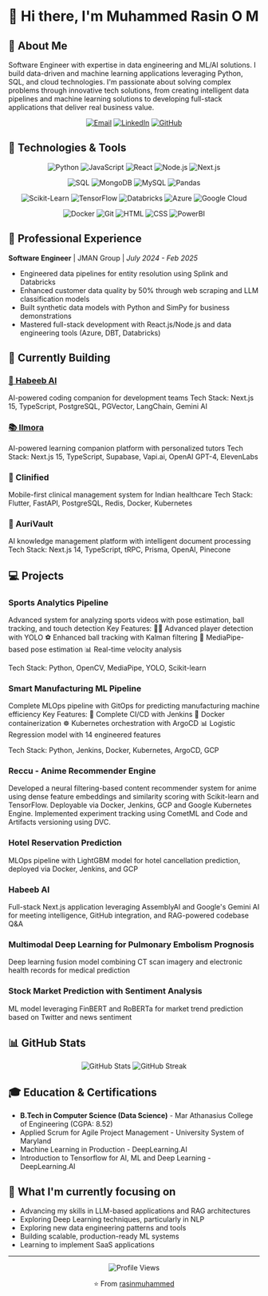# 👋 Hi there, I'm Muhammed Rasin O M

## 💫 About Me

Software Engineer with expertise in data engineering and ML/AI solutions. I build data-driven and machine learning applications leveraging Python, SQL, and cloud technologies. I'm passionate about solving complex problems through innovative tech solutions, from creating intelligent data pipelines and machine learning solutions to developing full-stack applications that deliver real business value.

<div align="center">
  <a href="mailto:rasinbinabdulla@gmail.com"><img src="https://img.shields.io/badge/Email-D14836?style=for-the-badge&logo=gmail&logoColor=white" alt="Email" /></a>
  <a href="https://www.linkedin.com/in/rasinmuhammed"><img src="https://img.shields.io/badge/LinkedIn-0077B5?style=for-the-badge&logo=linkedin&logoColor=white" alt="LinkedIn" /></a>
  <a href="https://github.com/rasinmuhammed"><img src="https://img.shields.io/badge/GitHub-100000?style=for-the-badge&logo=github&logoColor=white" alt="GitHub" /></a>
</div>

## 🔧 Technologies & Tools

<div align="center">
  
  ![Python](https://img.shields.io/badge/Python-3776AB?style=for-the-badge&logo=python&logoColor=white)
  ![JavaScript](https://img.shields.io/badge/JavaScript-F7DF1E?style=for-the-badge&logo=javascript&logoColor=black)
  ![React](https://img.shields.io/badge/React-20232A?style=for-the-badge&logo=react&logoColor=61DAFB)
  ![Node.js](https://img.shields.io/badge/Node.js-43853D?style=for-the-badge&logo=node.js&logoColor=white)
  ![Next.js](https://img.shields.io/badge/Next.js-000000?style=for-the-badge&logo=next.js&logoColor=white)
  
  ![SQL](https://img.shields.io/badge/SQL-4479A1?style=for-the-badge&logo=postgresql&logoColor=white)
  ![MongoDB](https://img.shields.io/badge/MongoDB-4EA94B?style=for-the-badge&logo=mongodb&logoColor=white)
  ![MySQL](https://img.shields.io/badge/MySQL-005C84?style=for-the-badge&logo=mysql&logoColor=white)
  ![Pandas](https://img.shields.io/badge/Pandas-150458?style=for-the-badge&logo=pandas&logoColor=white)
  
  ![Scikit-Learn](https://img.shields.io/badge/Scikit_Learn-F7931E?style=for-the-badge&logo=scikit-learn&logoColor=white)
  ![TensorFlow](https://img.shields.io/badge/TensorFlow-FF6F00?style=for-the-badge&logo=tensorflow&logoColor=white)
  ![Databricks](https://img.shields.io/badge/Databricks-FF3621?style=for-the-badge&logo=databricks&logoColor=white)
  ![Azure](https://img.shields.io/badge/Azure-0078D4?style=for-the-badge&logo=microsoft-azure&logoColor=white)
  ![Google Cloud](https://img.shields.io/badge/Google_Cloud-4285F4?style=for-the-badge&logo=google-cloud&logoColor=white)
  
  ![Docker](https://img.shields.io/badge/Docker-2496ED?style=for-the-badge&logo=docker&logoColor=white)
  ![Git](https://img.shields.io/badge/Git-F05032?style=for-the-badge&logo=git&logoColor=white)
  ![HTML](https://img.shields.io/badge/HTML5-E34F26?style=for-the-badge&logo=html5&logoColor=white)
  ![CSS](https://img.shields.io/badge/CSS3-1572B6?style=for-the-badge&logo=css3&logoColor=white)
  ![PowerBI](https://img.shields.io/badge/PowerBI-F2C811?style=for-the-badge&logo=power-bi&logoColor=black)
  
</div>

## 🚀 Professional Experience

**Software Engineer** | JMAN Group | _July 2024 - Feb 2025_
- Engineered data pipelines for entity resolution using Splink and Databricks
- Enhanced customer data quality by 50% through web scraping and LLM classification models
- Built synthetic data models with Python and SimPy for business demonstrations
- Mastered full-stack development with React.js/Node.js and data engineering tools (Azure, DBT, Databricks)

## 🚧 Currently Building

### [🤖 Habeeb AI](https://habeeb-ai.vercel.app)
AI-powered coding companion for development teams
Tech Stack: Next.js 15, TypeScript, PostgreSQL, PGVector, LangChain, Gemini AI

### [📚 Ilmora](https://ilmora-lms.vercel.app)
AI-powered learning companion platform with personalized tutors
Tech Stack: Next.js 15, TypeScript, Supabase, Vapi.ai, OpenAI GPT-4, ElevenLabs

### 🏥 Clinified
Mobile-first clinical management system for Indian healthcare
Tech Stack: Flutter, FastAPI, PostgreSQL, Redis, Docker, Kubernetes

### 📄 AuriVault
AI knowledge management platform with intelligent document processing
Tech Stack: Next.js 14, TypeScript, tRPC, Prisma, OpenAI, Pinecone

## 💻 Projects

### Sports Analytics Pipeline
Advanced system for analyzing sports videos with pose estimation, ball tracking, and touch detection
Key Features:
🏃‍♂️ Advanced player detection with YOLO
⚽ Enhanced ball tracking with Kalman filtering
🦵 MediaPipe-based pose estimation
📊 Real-time velocity analysis

Tech Stack: Python, OpenCV, MediaPipe, YOLO, Scikit-learn

### Smart Manufacturing ML Pipeline
Complete MLOps pipeline with GitOps for predicting manufacturing machine efficiency
Key Features:
🔄 Complete CI/CD with Jenkins
🐳 Docker containerization
☸️ Kubernetes orchestration with ArgoCD
📊 Logistic Regression model with 14 engineered features

Tech Stack: Python, Jenkins, Docker, Kubernetes, ArgoCD, GCP

### Reccu - Anime Recommender Engine
Developed a neural filtering-based content recommender system for anime using dense feature embeddings and similarity scoring with Scikit-learn and TensorFlow. Deployable via Docker, Jenkins, GCP and Google Kubernetes Engine. Implemented experiment tracking using CometML and Code and Artifacts versioning using DVC.

### Hotel Reservation Prediction
MLOps pipeline with LightGBM model for hotel cancellation prediction, deployed via Docker, Jenkins, and GCP

### Habeeb AI
Full-stack Next.js application leveraging AssemblyAI and Google's Gemini AI for meeting intelligence, GitHub integration, and RAG-powered codebase Q&A

### Multimodal Deep Learning for Pulmonary Embolism Prognosis
Deep learning fusion model combining CT scan imagery and electronic health records for medical prediction

### Stock Market Prediction with Sentiment Analysis
ML model leveraging FinBERT and RoBERTa for market trend prediction based on Twitter and news sentiment

## 📊 GitHub Stats

<div align="center">
  <img src="https://github-readme-stats.vercel.app/api?username=rasinmuhammed&show_icons=true&theme=radical" alt="GitHub Stats" />
  <img src="https://streak-stats.demolab.com?user=rasinmuhammed&theme=radical" alt="GitHub Streak" />

</div>

## 🎓 Education & Certifications

- **B.Tech in Computer Science (Data Science)** - Mar Athanasius College of Engineering (CGPA: 8.52)
- Applied Scrum for Agile Project Management - University System of Maryland
- Machine Learning in Production - DeepLearning.AI
- Introduction to Tensorflow for AI, ML and Deep Learning - DeepLearning.AI

## 💼 What I'm currently focusing on

- Advancing my skills in LLM-based applications and RAG architectures
- Exploring Deep Learning techniques, particularly in NLP
- Exploring new data engineering patterns and tools
- Building scalable, production-ready ML systems
- Learning to implement SaaS applications

---

<div align="center">
  <img src="https://komarev.com/ghpvc/?username=rasinmuhammed&color=blueviolet" alt="Profile Views" />
  
  ⭐️ From [rasinmuhammed](https://github.com/rasinmuhammed)
</div>
